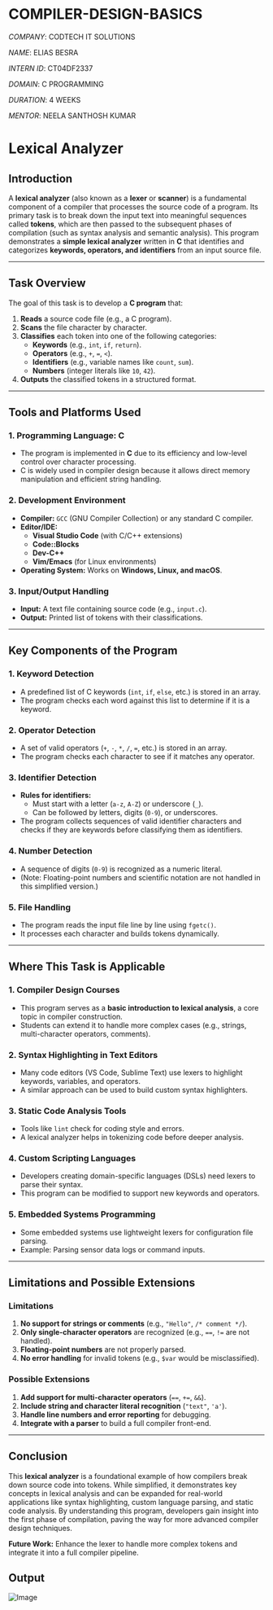 # COMPILER-DESIGN-BASICS

*COMPANY*: CODTECH IT SOLUTIONS

*NAME*: ELIAS BESRA

*INTERN ID*: CT04DF2337

*DOMAIN*: C PROGRAMMING

*DURATION*: 4 WEEKS

*MENTOR*: NEELA SANTHOSH KUMAR

# **Lexical Analyzer**

## **Introduction**
A **lexical analyzer** (also known as a **lexer** or **scanner**) is a fundamental component of a compiler that processes the source code of a program. Its primary task is to break down the input text into meaningful sequences called **tokens**, which are then passed to the subsequent phases of compilation (such as syntax analysis and semantic analysis). This program demonstrates a **simple lexical analyzer** written in **C** that identifies and categorizes **keywords, operators, and identifiers** from an input source file.

---

## **Task Overview**
The goal of this task is to develop a **C program** that:
1. **Reads** a source code file (e.g., a C program).
2. **Scans** the file character by character.
3. **Classifies** each token into one of the following categories:
   - **Keywords** (e.g., `int`, `if`, `return`).
   - **Operators** (e.g., `+`, `=`, `<`).
   - **Identifiers** (e.g., variable names like `count`, `sum`).
   - **Numbers** (integer literals like `10`, `42`).
4. **Outputs** the classified tokens in a structured format.

---

## **Tools and Platforms Used**
### **1. Programming Language: C**
- The program is implemented in **C** due to its efficiency and low-level control over character processing.
- C is widely used in compiler design because it allows direct memory manipulation and efficient string handling.

### **2. Development Environment**
- **Compiler:** `GCC` (GNU Compiler Collection) or any standard C compiler.
- **Editor/IDE:** 
  - **Visual Studio Code** (with C/C++ extensions)
  - **Code::Blocks**
  - **Dev-C++**
  - **Vim/Emacs** (for Linux environments)
- **Operating System:** Works on **Windows, Linux, and macOS**.

### **3. Input/Output Handling**
- **Input:** A text file containing source code (e.g., `input.c`).
- **Output:** Printed list of tokens with their classifications.

---

## **Key Components of the Program**
### **1. Keyword Detection**
- A predefined list of C keywords (`int`, `if`, `else`, etc.) is stored in an array.
- The program checks each word against this list to determine if it is a keyword.

### **2. Operator Detection**
- A set of valid operators (`+`, `-`, `*`, `/`, `=`, etc.) is stored in an array.
- The program checks each character to see if it matches any operator.

### **3. Identifier Detection**
- **Rules for identifiers:**
  - Must start with a letter (`a-z`, `A-Z`) or underscore (`_`).
  - Can be followed by letters, digits (`0-9`), or underscores.
- The program collects sequences of valid identifier characters and checks if they are keywords before classifying them as identifiers.

### **4. Number Detection**
- A sequence of digits (`0-9`) is recognized as a numeric literal.
- (Note: Floating-point numbers and scientific notation are not handled in this simplified version.)

### **5. File Handling**
- The program reads the input file line by line using `fgetc()`.
- It processes each character and builds tokens dynamically.

---

## **Where This Task is Applicable**
### **1. Compiler Design Courses**
- This program serves as a **basic introduction to lexical analysis**, a core topic in compiler construction.
- Students can extend it to handle more complex cases (e.g., strings, multi-character operators, comments).

### **2. Syntax Highlighting in Text Editors**
- Many code editors (VS Code, Sublime Text) use lexers to highlight keywords, variables, and operators.
- A similar approach can be used to build custom syntax highlighters.

### **3. Static Code Analysis Tools**
- Tools like `lint` check for coding style and errors.
- A lexical analyzer helps in tokenizing code before deeper analysis.

### **4. Custom Scripting Languages**
- Developers creating domain-specific languages (DSLs) need lexers to parse their syntax.
- This program can be modified to support new keywords and operators.

### **5. Embedded Systems Programming**
- Some embedded systems use lightweight lexers for configuration file parsing.
- Example: Parsing sensor data logs or command inputs.

---

## **Limitations and Possible Extensions**
### **Limitations**
1. **No support for strings or comments** (e.g., `"Hello"`, `/* comment */`).
2. **Only single-character operators** are recognized (e.g., `==`, `!=` are not handled).
3. **Floating-point numbers** are not properly parsed.
4. **No error handling** for invalid tokens (e.g., `$var` would be misclassified).

### **Possible Extensions**
1. **Add support for multi-character operators** (`==`, `+=`, `&&`).
2. **Include string and character literal recognition** (`"text"`, `'a'`).
3. **Handle line numbers and error reporting** for debugging.
4. **Integrate with a parser** to build a full compiler front-end.

---

## **Conclusion**
This **lexical analyzer** is a foundational example of how compilers break down source code into tokens. While simplified, it demonstrates key concepts in lexical analysis and can be expanded for real-world applications like syntax highlighting, custom language parsing, and static code analysis. By understanding this program, developers gain insight into the first phase of compilation, paving the way for more advanced compiler design techniques.  

**Future Work:** Enhance the lexer to handle more complex tokens and integrate it into a full compiler pipeline.

## Output

![Image](https://github.com/user-attachments/assets/1d57bc50-2275-4f51-bf1f-af702b86dcbe)
